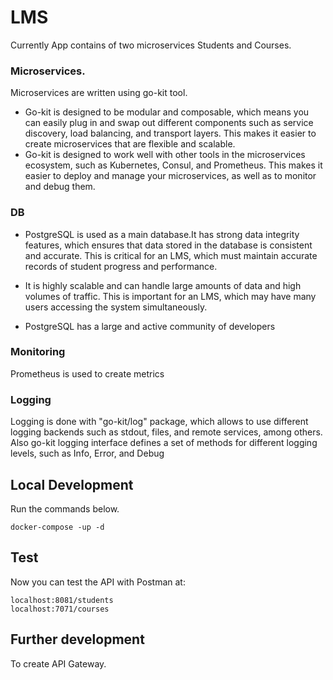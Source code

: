 # LMS

Currently App contains of two microservices Students and Courses. 

### Microservices.

Microservices are written using go-kit tool.
* Go-kit is designed to be modular and composable, which means you can easily plug in and swap out different components such as service discovery, load balancing, and transport layers. This makes it easier to create microservices that are flexible and scalable. 
* Go-kit is designed to work well with other tools in the microservices ecosystem, such as Kubernetes, Consul, and Prometheus. This makes it easier to deploy and manage your microservices, as well as to monitor and debug them.

### DB

* PostgreSQL is used as a main database.It has strong data integrity features, which ensures that data stored in the database is consistent and accurate. This is critical for an LMS, which must maintain accurate records of student progress and performance.

* It is highly scalable and can handle large amounts of data and high volumes of traffic. This is important for an LMS, which may have many users accessing the system simultaneously.

* PostgreSQL has a large and active community of developers

### Monitoring 

Prometheus is used to create metrics

### Logging 

Logging is done with "go-kit/log" package, which allows to use different logging backends such as stdout, files, and remote services, among others. Also go-kit logging interface defines a set of methods for different logging levels, such as Info, Error, and Debug

## Local Development

Run the commands below.

```console
docker-compose -up -d
```

## Test

Now you can test the API with Postman at:

```console
localhost:8081/students
localhost:7071/courses
```


## Further development

To create API Gateway. 

```